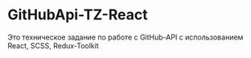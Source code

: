 # GitHubApi-TZ-React
Это техническое задание по работе с GitHub-API с использованием React, SCSS, Redux-Toolkit
